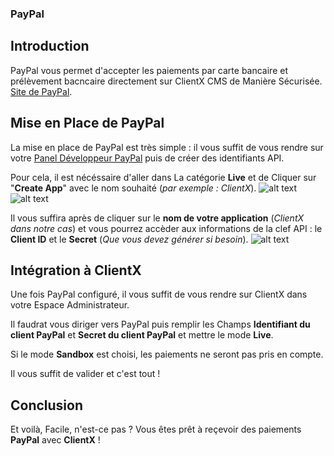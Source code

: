 ### PayPal

## Introduction

PayPal vous permet d'accepter les paiements par carte bancaire et prélèvement bacncaire directement sur ClientX CMS de Manière Sécurisée. [Site de PayPal](https://paypal.com).

## Mise en Place de PayPal

La mise en place de PayPal est très simple : il vous suffit de vous rendre sur votre [Panel Développeur PayPal](https://developer.paypal.com/developer/applications) puis de créer des identifiants API.

Pour cela, il est nécéssaire d'aller dans La catégorie **Live** et de Cliquer sur "**Create App**" avec le nom souhaité (*par exemple : ClientX*). 
![alt text](https://github.com/Loulougaming09/ClientX-Docs/blob/main/images/live.png "Catégorie Live")
![alt text](https://github.com/Loulougaming09/ClientX-Docs/blob/main/images/creation.png "Création de la Clef")

Il vous suffira après de cliquer sur le **nom de votre application** (*ClientX dans notre cas*) et vous pourrez accèder aux informations de la clef API : le **Client ID** et le **Secret** (*Que vous devez générer si besoin*). 
![alt text](https://github.com/Loulougaming09/ClientX-Docs/blob/main/images/informations.png "Informations")

## Intégration à ClientX

Une fois PayPal configuré, il vous suffit de vous rendre sur ClientX dans votre Espace Administrateur. 

Il faudrat vous diriger vers PayPal puis remplir les Champs **Identifiant du client PayPal** et **Secret du client PayPal** et mettre le mode **Live**. 

Si le mode **Sandbox** est choisi, les paiements ne seront pas pris en compte.

Il vous suffit de valider et c'est tout !

## Conclusion

Et voilà, Facile, n'est-ce pas ? Vous êtes prêt à reçevoir des paiements **PayPal** avec **ClientX** ! 
